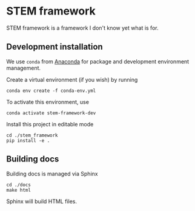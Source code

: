 # STEM framework

STEM framework is a framework I don't know yet what is for.

## Development installation
We use `conda` from [Anaconda](https://www.anaconda.com/products/distribution) for package and development environment management.



Create a virtual environment (if you wish) by running
```
conda env create -f conda-env.yml 
```
To activate this environment, use
```
conda activate stem-framework-dev
```

Install this project in editable mode 
```
cd ./stem_framework
pip install -e .
```
## Building docs

Building docs is managed via Sphinx
```
cd ./docs
make html
```
Sphinx will build HTML files.

